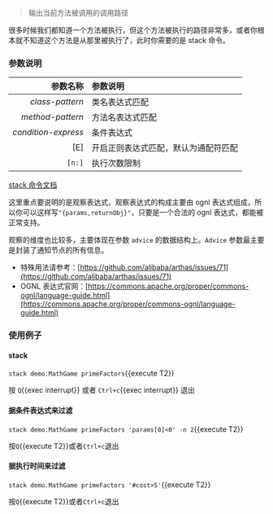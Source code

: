 > 输出当前方法被调用的调用路径

很多时候我们都知道一个方法被执行，但这个方法被执行的路径非常多，或者你根本就不知道这个方法是从那里被执行了，此时你需要的是 stack 命令。

### 参数说明

|            参数名称 | 参数说明                             |
| ------------------: | :----------------------------------- |
|     _class-pattern_ | 类名表达式匹配                       |
|    _method-pattern_ | 方法名表达式匹配                     |
| _condition-express_ | 条件表达式                           |
|                 [E] | 开启正则表达式匹配，默认为通配符匹配 |
|              `[n:]` | 执行次数限制                         |

[stack 命令文档](https://arthas.aliyun.com/doc/stack.html)

这里重点要说明的是观察表达式，观察表达式的构成主要由 ognl 表达式组成，所以你可以这样写`"{params,returnObj}"`，只要是一个合法的 ognl 表达式，都能被正常支持。

观察的维度也比较多，主要体现在参数 `advice` 的数据结构上。`Advice` 参数最主要是封装了通知节点的所有信息。

- 特殊用法请参考：[https://github.com/alibaba/arthas/issues/71](https://github.com/alibaba/arthas/issues/71)
- OGNL 表达式官网：[https://commons.apache.org/proper/commons-ognl/language-guide.html](https://commons.apache.org/proper/commons-ognl/language-guide.html)

### 使用例子

#### stack

`stack demo.MathGame primeFactors`{{execute T2}}

按 `Q`{{exec interrupt}} 或者 `Ctrl+c`{{exec interrupt}} 退出

#### 据条件表达式来过滤

`stack demo.MathGame primeFactors 'params[0]<0' -n 2`{{execute T2}}

按`Q`{{execute T2}}或者`Ctrl+c`退出

#### 据执行时间来过滤

`stack demo.MathGame primeFactors '#cost>5'`{{execute T2}}

按`Q`{{execute T2}}或者`Ctrl+c`退出
